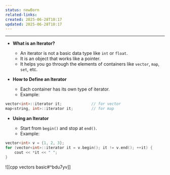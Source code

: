 ```yaml
---
status: newBorn
related-links: 
created: 2025-06-28T10:17
updated: 2025-06-28T10:17
---
```

---

* **What is an Iterator?**

  * An iterator is not a basic data type like `int` or `float`.
  * It is an object that works like a pointer.
  * It helps you go through the elements of containers like `vector`, `map`, `set`, etc.

* **How to Define an Iterator**

  * Each container has its own type of iterator.
  * Example:

```cpp
vector<int>::iterator it;             // for vector
map<string, int>::iterator it;        // for map
```

* **Using an Iterator**

  * Start from `begin()` and stop at `end()`.
  * Example:

```cpp
vector<int> v = {1, 2, 3};
for (vector<int>::iterator it = v.begin(); it != v.end(); ++it) {
    cout << *it << " ";
}
```

![[cpp vectors basic#^bdu7yv]]

